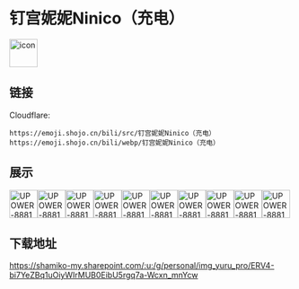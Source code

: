 # 钉宫妮妮Ninico（充电）
<img src="https://emoji.shojo.cn/bili/src/钉宫妮妮Ninico（充电）/icon.png" width="50" height="50" alt="icon">

## 链接
Cloudflare:
```
https://emoji.shojo.cn/bili/src/钉宫妮妮Ninico（充电）
https://emoji.shojo.cn/bili/webp/钉宫妮妮Ninico（充电）
```
## 展示
<img src="https://emoji.shojo.cn/bili/src/钉宫妮妮Ninico（充电）/UPOWER-8881297-6.png" width="50" height="50" alt="UPOWER-8881297-6"><img src="https://emoji.shojo.cn/bili/src/钉宫妮妮Ninico（充电）/UPOWER-8881297-kira.png" width="50" height="50" alt="UPOWER-8881297-kira"><img src="https://emoji.shojo.cn/bili/src/钉宫妮妮Ninico（充电）/UPOWER-8881297-欸嘿.png" width="50" height="50" alt="UPOWER-8881297-欸嘿"><img src="https://emoji.shojo.cn/bili/src/钉宫妮妮Ninico（充电）/UPOWER-8881297-抱抱妮.png" width="50" height="50" alt="UPOWER-8881297-抱抱妮"><img src="https://emoji.shojo.cn/bili/src/钉宫妮妮Ninico（充电）/UPOWER-8881297-哒咩.png" width="50" height="50" alt="UPOWER-8881297-哒咩"><img src="https://emoji.shojo.cn/bili/src/钉宫妮妮Ninico（充电）/UPOWER-8881297-放电妮.png" width="50" height="50" alt="UPOWER-8881297-放电妮"><img src="https://emoji.shojo.cn/bili/src/钉宫妮妮Ninico（充电）/UPOWER-8881297-摊摊妮.png" width="50" height="50" alt="UPOWER-8881297-摊摊妮"><img src="https://emoji.shojo.cn/bili/src/钉宫妮妮Ninico（充电）/UPOWER-8881297-ICU.png" width="50" height="50" alt="UPOWER-8881297-ICU"><img src="https://emoji.shojo.cn/bili/src/钉宫妮妮Ninico（充电）/UPOWER-8881297-贴贴.png" width="50" height="50" alt="UPOWER-8881297-贴贴"><img src="https://emoji.shojo.cn/bili/src/钉宫妮妮Ninico（充电）/UPOWER-8881297-果咩.png" width="50" height="50" alt="UPOWER-8881297-果咩">

## 下载地址

https://shamiko-my.sharepoint.com/:u:/g/personal/img_yuru_pro/ERV4-bi7YeZBq1uOiyWIrMUB0EibU5rgq7a-Wcxn_mnYcw